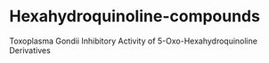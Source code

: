 # Hexahydroquinoline-compounds
Toxoplasma Gondii Inhibitory Activity of 5-Oxo-Hexahydroquinoline Derivatives
